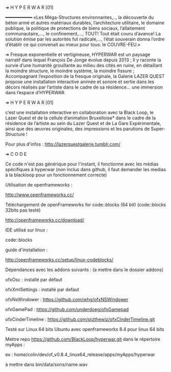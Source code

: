 ➔ H Y P E R W A R [01] 

━━━━━━━━━━
«Les Méga-Structures environnantes,.., la découverte du béton armé et autres matériaux durables, l’architecture utilitaire, le domaine publique, la politique de protections de biens sociaux, l’allaitement communautaire,…, le confinement,…, TOUT! Tout était couru d’avance!
La solution émise par les autorités fut radicale,…, l’état souverain donna l’ordre d’établir ce qui convenait au mieux pour tous: le COUVRE-FEU.»


➔ Fresque exponentielle et vertigineuse, HYPERWAR est un paysage narratif dans lequel François De Jonge évolue depuis 2013 ; Il y raconte la survie d’une humanité grouillante au milieu des cités en ruine, en détaillant la moindre structure, le moindre système, la moindre fissure ;
Accompagnant l’exposition de la fresque originale, la Galerie LAZER QUEST propose une installation interactive animée et sonore et sertie dans les décors réalisés par l’artiste dans le cadre de sa résidence… une immersion dans l’espace d’HYPERWAR. 


➔ H Y P E R W A R [01] 

c’est une installation interactive en collaboration avec la Black Loop, le Lazer Quest et de la cellule d’animation Bruxelloise* dans le cadre de la résidence de l’artiste au sein du Lazer Quest et de La Gare Expérimentale, ainsi que des œuvres originales, des impressions et les parutions de Super-Structure !

Pour plus d'infos :
http://lazerquestgalerie.tumblr.com/

➔ C O D E

Ce code n'est pas générique pour l'instant, il fonctionne avec les médias spécifiques à hyperwar (non inclus dans github, il faut demander les medias à la blackloop pour un fonctionnement correcte)


Utilisation de openframeworks :

http://www.openframeworks.cc/

Téléchargement de
openFrameworks for
code::blocks (64 bit)
(code::blocks 32bits pas testé)

http://openframeworks.cc/download/


IDE utilisé sur linux : 

code::blocks


guide d'installation :

http://openframeworks.cc/setup/linux-codeblocks/


Dépendances avec les addons suivants : (a mettre dans le dossier addons)


ofxOsc : installé par défaut

ofxXmlSettings : installé par defaut

ofxNsWindower : https://github.com/whg/ofxNSWindower

ofxGamePad : https://github.com/underdoeg/ofxGamepad

ofxCinderTimeline : https://github.com/pizthewiz/ofxCinderTimeline.git


Testé sur Linux 64 bits Ubuntu avec openframeworks 8.4 pour linux 64 bits

Mettre repo https://github.com/BlackLoop/hyperwar.git dans le répertoire myApps :

ex : home/colin/dev/of_v0.8.4_linux64_release/apps/myApps/hyperwar


à mettre dans bin/data/sons/name.wav
